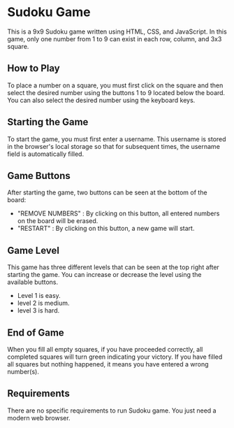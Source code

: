 # Sudoku Game

This is a 9x9 Sudoku game written using HTML, CSS, and JavaScript. In this game, only one number from 1 to 9 can exist in each row, column, and 3x3 square.

## How to Play

To place a number on a square, you must first click on the square and then select the desired number using the buttons 1 to 9 located below the board. You can also select the desired number using the keyboard keys.

## Starting the Game

To start the game, you must first enter a username. This username is stored in the browser's local storage so that for subsequent times, the username field is automatically filled.

## Game Buttons

After starting the game, two buttons can be seen at the bottom of the board:

- "REMOVE NUMBERS" : By clicking on this button, all entered numbers on the board will be erased.
- "RESTART" : By clicking on this button, a new game will start.

## Game Level

This game has three different levels that can be seen at the top right after starting the game. You can increase or decrease the level using the available buttons. 
- Level 1 is easy.
- level 2 is medium.
- level 3 is hard.

## End of Game

When you fill all empty squares, if you have proceeded correctly, all completed squares will turn green indicating your victory. If you have filled all squares but nothing happened, it means you have entered a wrong number(s).

## Requirements

There are no specific requirements to run Sudoku game. You just need a modern web browser.
